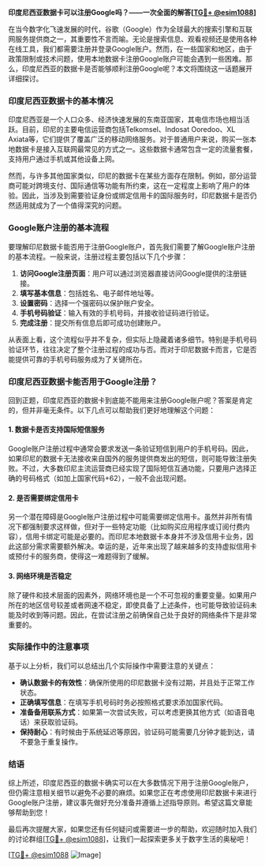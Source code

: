 **印度尼西亚数据卡可以注册Google吗？——一次全面的解答[[TG💪+ @esim1088](https://t.me/s/esim1088)]**

在当今数字化飞速发展的时代，谷歌（Google）作为全球最大的搜索引擎和互联网服务提供商之一，其重要性不言而喻。无论是搜索信息、观看视频还是使用各种在线工具，我们都需要注册并登录Google账户。然而，在一些国家和地区，由于政策限制或技术问题，使用本地数据卡注册Google账户可能会遇到一些困难。那么，印度尼西亚的数据卡是否能够顺利注册Google呢？本文将围绕这一话题展开详细探讨。

### 印度尼西亚数据卡的基本情况

印度尼西亚是一个人口众多、经济快速发展的东南亚国家，其电信市场也相当活跃。目前，印尼的主要电信运营商包括Telkomsel、Indosat Ooredoo、XL Axiata等，它们提供了覆盖广泛的移动网络服务。对于普通用户来说，购买一张本地数据卡是接入互联网最常见的方式之一。这些数据卡通常包含一定的流量套餐，支持用户通过手机或其他设备上网。

然而，与许多其他国家类似，印尼的数据卡在某些方面存在限制。例如，部分运营商可能对跨境支付、国际通信等功能有所约束，这在一定程度上影响了用户的体验。因此，当涉及到需要验证身份或绑定信用卡的国际服务时，印尼数据卡是否仍然适用就成为了一个值得深究的问题。

### Google账户注册的基本流程

要理解印尼数据卡能否用于注册Google账户，首先我们需要了解Google账户注册的基本流程。一般来说，注册过程主要包括以下几个步骤：

1. **访问Google注册页面**：用户可以通过浏览器直接访问Google提供的注册链接。
2. **填写基本信息**：包括姓名、电子邮件地址等。
3. **设置密码**：选择一个强密码以保护账户安全。
4. **手机号码验证**：输入有效的手机号码，并接收验证码进行验证。
5. **完成注册**：提交所有信息后即可成功创建账户。

从表面上看，这个流程似乎并不复杂，但实际上隐藏着诸多细节。特别是手机号码验证环节，往往决定了整个注册过程的成功与否。而对于印尼数据卡而言，它是否能提供可靠的手机号码服务成为了关键所在。

### 印度尼西亚数据卡能否用于Google注册？

回到正题，印度尼西亚的数据卡到底能不能用来注册Google账户呢？答案是肯定的，但并非毫无条件。以下几点可以帮助我们更好地理解这个问题：

#### 1. 数据卡是否支持国际短信服务
Google账户注册过程中通常会要求发送一条验证短信到用户的手机号码。因此，如果印尼的数据卡无法接收来自国外的服务提供商发出的短信，则可能导致注册失败。不过，大多数印尼主流运营商已经实现了国际短信互通功能，只要用户选择正确的号码格式（如加上国家代码+62），一般不会出现问题。

#### 2. 是否需要绑定信用卡
另一个潜在障碍是Google账户注册过程中可能需要绑定信用卡。虽然并非所有情况下都强制要求这样做，但对于一些特定功能（比如购买应用程序或订阅付费内容），信用卡绑定可能是必要的。而印尼本地数据卡本身并不涉及信用卡业务，因此这部分需求需要额外解决。幸运的是，近年来出现了越来越多的支持虚拟信用卡或预付卡的服务商，使得这一难题得到了缓解。

#### 3. 网络环境是否稳定
除了硬件和技术层面的因素外，网络环境也是一个不可忽视的重要变量。如果用户所在的地区信号较差或者网速不稳定，即使具备了上述条件，也可能导致验证码未能及时收到等问题。因此，在尝试注册之前确保自己处于良好的网络条件下是非常重要的。

### 实际操作中的注意事项

基于以上分析，我们可以总结出几个实际操作中需要注意的关键点：

- **确认数据卡的有效性**：确保所使用的印尼数据卡没有过期，并且处于正常工作状态。
- **正确填写信息**：在填写手机号码时务必按照格式要求添加国家代码。
- **准备备用联系方式**：如果第一次尝试失败，可以考虑更换其他方式（如语音电话）来获取验证码。
- **保持耐心**：有时候由于系统延迟等原因，验证码可能需要几分钟才能到达，请不要急于重复操作。

### 结语

综上所述，印度尼西亚的数据卡确实可以在大多数情况下用于注册Google账户，但仍需注意相关细节以避免不必要的麻烦。如果您正在考虑使用印尼数据卡来进行Google账户注册，建议事先做好充分准备并遵循上述指导原则。希望这篇文章能够帮助到您！

最后再次提醒大家，如果您还有任何疑问或需要进一步的帮助，欢迎随时加入我们的讨论群组[[TG💪+ @esim1088](https://t.me/s/esim1088)]，让我们一起探索更多关于数字生活的奥秘吧！

[[TG💪+ @esim1088](https://t.me/s/esim1088) ![Image](https://i.postimg.cc/4NQfJmqS/Snipaste-2025-05-13-00-14-12.png)]